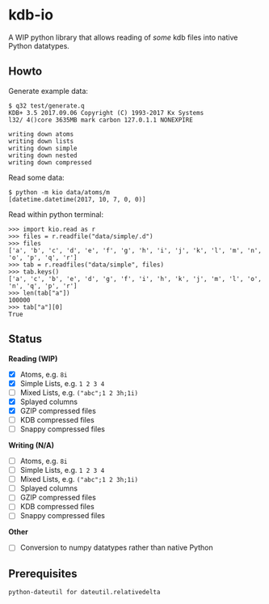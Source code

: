 # kdb-io

A WIP python library that allows reading of _some_ kdb files into native Python datatypes.

## Howto

Generate example data:
```
$ q32 test/generate.q
KDB+ 3.5 2017.09.06 Copyright (C) 1993-2017 Kx Systems
l32/ 4()core 3635MB mark carbon 127.0.1.1 NONEXPIRE  

writing down atoms
writing down lists
writing down simple
writing down nested
writing down compressed
```
Read some data:
```
$ python -m kio data/atoms/m
[datetime.datetime(2017, 10, 7, 0, 0)]
```
Read within python terminal:
```
>>> import kio.read as r
>>> files = r.readfile("data/simple/.d")
>>> files
['a', 'b', 'c', 'd', 'e', 'f', 'g', 'h', 'i', 'j', 'k', 'l', 'm', 'n', 'o', 'p', 'q', 'r']
>>> tab = r.readfiles("data/simple", files)
>>> tab.keys()
['a', 'c', 'b', 'e', 'd', 'g', 'f', 'i', 'h', 'k', 'j', 'm', 'l', 'o', 'n', 'q', 'p', 'r']
>>> len(tab["a"])
100000
>>> tab["a"][0]
True
```

## Status

**Reading (WIP)**
 - [x] Atoms, e.g. `8i`
 - [x] Simple Lists, e.g. `1 2 3 4`
 - [ ] Mixed Lists, e.g. `("abc";1 2 3h;1i)`
 - [x] Splayed columns
 - [x] GZIP compressed files
 - [ ] KDB compressed files
 - [ ] Snappy compressed files

**Writing (N/A)**
 - [ ] Atoms, e.g. `8i`
 - [ ] Simple Lists, e.g. `1 2 3 4`
 - [ ] Mixed Lists, e.g. `("abc";1 2 3h;1i)`
 - [ ] Splayed columns
 - [ ] GZIP compressed files
 - [ ] KDB compressed files
 - [ ] Snappy compressed files

**Other**
 - [ ] Conversion to numpy datatypes rather than native Python

## Prerequisites ##

    python-dateutil for dateutil.relativedelta
